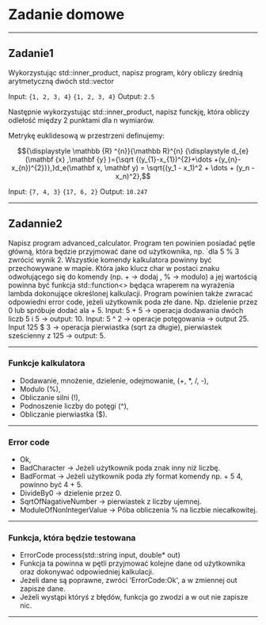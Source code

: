 # Zadanie domowe

___

## Zadanie1

Wykorzystując std::inner_product, napisz program, kóry obliczy średnią arytmetyczną dwóch std::vector<int>

Input: `{1, 2, 3, 4}` `{1, 2, 3, 4}`
Output: `2.5`

Następnie wykorzystując std::inner_product, napisz funckję, która obliczy odlełość między 2 punktami dla n wymiarów.

Metrykę euklidesową w przestrzeni definujemy:
```math
{\displaystyle \mathbb {R} ^{n}}{\mathbb  R}^{n}

{\displaystyle d_{e}(\mathbf {x} ,\mathbf {y} )={\sqrt {(y_{1}-x_{1})^{2}+\dots +(y_{n}-x_{n})^{2}}},}d_e(\mathbf x, \mathbf y) = \sqrt{(y_1 - x_1)^2 + \dots + (y_n - x_n)^2},
```

Input: `{7, 4, 3}` `{17, 6, 2}`
Output: `10.247`

___

## Zadannie2

Napisz program advanced_calculator. Program ten powinien posiadać pętle główną, która będzie przyjmować dane od użytkownika, np. `dla 5 % 3 zwrócić wynik 2. Wszystkie komendy kalkulatora powinny być przechowywane w mapie. Która jako klucz char w postaci znaku odwołującego się do komendy (np. + -> dodaj , % -> modulo) a jej wartością powinna być funkcja std::function<> będąca wraperem na wyrażenia lambda dokonujące określonej kalkulacji. Program powinien także zwracać odpowiedni error code, jeżeli użytkownik poda złe dane. Np. dzielenie przez 0 lub spróbuje dodać ala + 5. Input: 5 + 5 -> operacja dodawania dwóch liczb 5 i 5 -> output: 10. Input: 5 ^ 2 -> operacje potęgowania -> output 25. Input 125 $ 3 -> operacja pierwiastka (sqrt za długie), pierwiastek sześcienny z 125 -> output: 5.

___

### Funkcje kalkulatora

* Dodawanie, mnożenie, dzielenie, odejmowanie, (+, *, /, -),
* Modulo (%),
* Obliczanie silni (!),
* Podnoszenie liczby do potęgi (^),
* Obliczanie pierwiastka ($).
  
___

### Error code

* Ok,
* BadCharacter -> Jeżeli użytkownik poda znak inny niż liczbę.
* BadFormat -> Jeżeli użytkownik poda zły format komendy np. + 5 4, powinno być 4 + 5.
* DivideBy0 -> dzielenie przez 0.
* SqrtOfNagativeNumber -> pierwiastek z liczby ujemnej.
* ModuleOfNonIntegerValue -> Póba obliczenia % na liczbie niecałkowitej.

___

### Funkcja, która będzie testowana

* ErrorCode process(std::string input, double* out)
* Funkcja ta powinna w pętli przyjmować kolejne dane od użytkownika oraz dokonywać odpowiedniej kalkulacji.
* Jeżeli dane są poprawne, zwróci 'ErrorCode:Ok', a w zmiennej out zapisze dane.
* Jeżeli wystąpi któryś z błędów, funkcja go zwodzi a w out nie zapisze nic.

___
